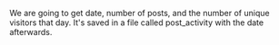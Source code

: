 We are going to get date, number of posts, and the number of unique visitors that day. It's saved in a file called post_activity with the date afterwards.
